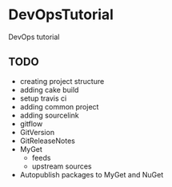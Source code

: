 # DevOpsTutorial
DevOps tutorial

## TODO
* creating project structure
* adding cake build
* setup travis ci
* adding common project
* adding sourcelink
* gitflow
* GitVersion
* GitReleaseNotes
* MyGet
  * feeds
  * upstream sources
* Autopublish packages to MyGet and NuGet
